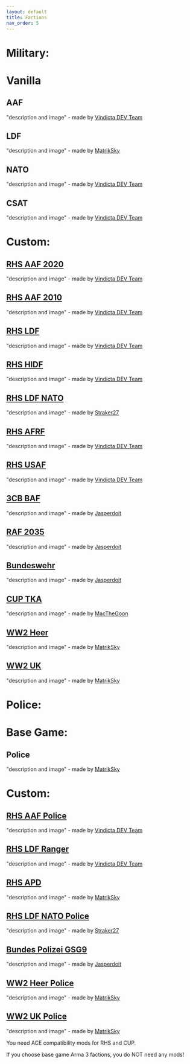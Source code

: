 ```yaml
---
layout: default
title: Factions
nav_order: 5
---
```


# Military:

# Vanilla

## AAF
"description and image" - made by [Vindicta DEV Team](https://github.com/Vindicta-Team)<br>
## LDF
"description and image" - made by [MatrikSky](https://github.com/MatrikSky)<br>
## NATO
"description and image" - made by [Vindicta DEV Team](https://github.com/Vindicta-Team)<br>
## CSAT
"description and image" - made by [Vindicta DEV Team](https://github.com/Vindicta-Team)<br>

# Custom:

## [RHS AAF 2020](https://steamcommunity.com/sharedfiles/filedetails/?id=2019672556)
"description and image" - made by [Vindicta DEV Team](https://github.com/Vindicta-Team)<br>
## [RHS AAF 2010](https://steamcommunity.com/sharedfiles/filedetails/?id=2019672556)
"description and image" - made by [Vindicta DEV Team](https://github.com/Vindicta-Team)<br>
## [RHS LDF](https://steamcommunity.com/sharedfiles/filedetails/?id=2019687630)
"description and image" - made by [Vindicta DEV Team](https://github.com/Vindicta-Team)<br>
## [RHS HIDF](https://steamcommunity.com/sharedfiles/filedetails/?id=2019687630)
"description and image" - made by [Vindicta DEV Team](https://github.com/Vindicta-Team)<br>
## [RHS LDF NATO](https://steamcommunity.com/sharedfiles/filedetails/?id=2019687630)
"description and image" - made by [Straker27](https://github.com/Straker27)<br>
## [RHS AFRF](https://steamcommunity.com/sharedfiles/filedetails/?id=2019691680)
"description and image" - made by [Vindicta DEV Team](https://github.com/Vindicta-Team)<br>
## [RHS USAF](https://steamcommunity.com/sharedfiles/filedetails/?id=843577117)
"description and image" - made by [Vindicta DEV Team](https://github.com/Vindicta-Team)<br>
## [3CB BAF]()
"description and image" - made by [Jasperdoit](https://github.com/Jasperdoit)<br>
## [RAF 2035]()
"description and image" - made by [Jasperdoit](https://github.com/Jasperdoit)<br>
## [Bundeswehr]()
"description and image" - made by [Jasperdoit](https://github.com/Jasperdoit)<br>
## [CUP TKA](https://steamcommunity.com/sharedfiles/filedetails/?id=2019692788)
"description and image" - made by [MacTheGoon](https://github.com/MacTheGoon)<br>
## [WW2 Heer](https://steamcommunity.com/sharedfiles/filedetails/?id=1980236949)
"description and image" - made by [MatrikSky](https://github.com/MatrikSky)<br>
## [WW2 UK](https://steamcommunity.com/sharedfiles/filedetails/?id=1980236949)
"description and image" - made by [MatrikSky](https://github.com/MatrikSky)<br>

# Police:

# Base Game:

## Police
"description and image" - made by [MatrikSky](https://github.com/MatrikSky)

# Custom:

## [RHS AAF Police](https://steamcommunity.com/sharedfiles/filedetails/?id=2019672556)
"description and image" - made by [Vindicta DEV Team](https://github.com/Vindicta-Team)<br>
## [RHS LDF Ranger](https://steamcommunity.com/sharedfiles/filedetails/?id=2019687630)
"description and image" - made by [Vindicta DEV Team](https://github.com/Vindicta-Team)<br>
## [RHS APD](https://steamcommunity.com/sharedfiles/filedetails/?id=2019695071)
"description and image" - made by [MatrikSky](https://steamcommunity.com/profiles/76561198354579370)<br>
## [RHS LDF NATO Police](https://steamcommunity.com/sharedfiles/filedetails/?id=2019687630)
"description and image" - made by [Straker27](https://github.com/Straker27)<br>
## [Bundes Polizei GSG9]()
"description and image" - made by [Jasperdoit](https://github.com/Jasperdoit)<br>
## [WW2 Heer Police](https://steamcommunity.com/sharedfiles/filedetails/?id=1980236949)
"description and image" - made by [MatrikSky](https://github.com/MatrikSky)<br>
## [WW2 UK Police](https://steamcommunity.com/sharedfiles/filedetails/?id=1980236949)
"description and image" - made by [MatrikSky](https://github.com/MatrikSky)<br>

You need ACE compatibility mods for  RHS and CUP.

If you choose base game Arma 3 factions, you do NOT need any mods!

